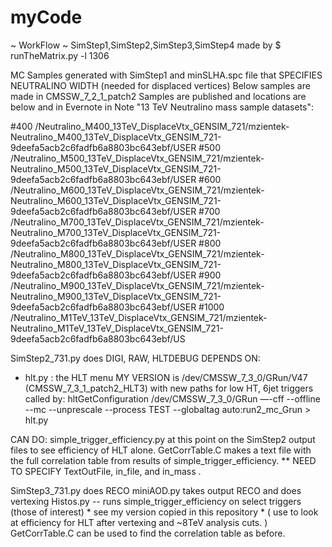 # myCode

~ WorkFlow ~
SimStep1,SimStep2,SimStep3,SimStep4 made by $ runTheMatrix.py -l 1306

MC Samples generated with SimStep1 and minSLHA.spc file that SPECIFIES NEUTRALINO WIDTH (needed for displaced vertices)
Below samples are made in CMSSW_7_2_1_patch2
Samples are published and locations are below and in Evernote in Note "13 TeV Neutralino mass sample datasets":

#400
/Neutralino_M400_13TeV_DisplaceVtx_GENSIM_721/mzientek-Neutralino_M400_13TeV_DisplaceVtx_GENSIM_721-9deefa5acb2c6fadfb6a8803bc643ebf/USER
#500
/Neutralino_M500_13TeV_DisplaceVtx_GENSIM_721/mzientek-Neutralino_M500_13TeV_DisplaceVtx_GENSIM_721-9deefa5acb2c6fadfb6a8803bc643ebf/USER
#600
/Neutralino_M600_13TeV_DisplaceVtx_GENSIM_721/mzientek-Neutralino_M600_13TeV_DisplaceVtx_GENSIM_721-9deefa5acb2c6fadfb6a8803bc643ebf/USER
#700
/Neutralino_M700_13TeV_DisplaceVtx_GENSIM_721/mzientek-Neutralino_M700_13TeV_DisplaceVtx_GENSIM_721-9deefa5acb2c6fadfb6a8803bc643ebf/USER
#800
/Neutralino_M800_13TeV_DisplaceVtx_GENSIM_721/mzientek-Neutralino_M800_13TeV_DisplaceVtx_GENSIM_721-9deefa5acb2c6fadfb6a8803bc643ebf/USER
#900
/Neutralino_M900_13TeV_DisplaceVtx_GENSIM_721/mzientek-Neutralino_M900_13TeV_DisplaceVtx_GENSIM_721-9deefa5acb2c6fadfb6a8803bc643ebf/USER
#1000
/Neutralino_M1TeV_13TeV_DisplaceVtx_GENSIM_721/mzientek-Neutralino_M1TeV_13TeV_DisplaceVtx_GENSIM_721-9deefa5acb2c6fadfb6a8803bc643ebf/US

SimStep2_731.py   does DIGI, RAW, HLTDEBUG
 DEPENDS ON: 
  - hlt.py : the HLT menu MY VERSION is /dev/CMSSW_7_3_0/GRun/V47 (CMSSW_7_3_1_patch2_HLT3)
             with new paths for low HT, 6jet triggers
             called by:
             hltGetConfiguration /dev/CMSSW_7_3_0/GRun —-cff --offline --mc --unprescale --process TEST --globaltag auto:run2_mc_Grun > hlt.py

  CAN DO: simple_trigger_efficiency.py at this point on the SimStep2 output files to see efficiency of HLT alone. 
          GetCorrTable.C  makes a text file with the full correlation table from results of simple_trigger_efficiency.
          ** NEED TO SPECIFY TextOutFile, in_file, and in_mass .

SimStep3_731.py does RECO
miniAOD.py takes output RECO and does vertexing
Histos.py -- runs simple_trigger_efficiency on select triggers (those of interest) * see my version copied in this repository *
  ( use to look at efficiency for HLT after vertexing and ~8TeV analysis cuts. ) 
  GetCorrTable.C can be used to find the correlation table as before. 
  

